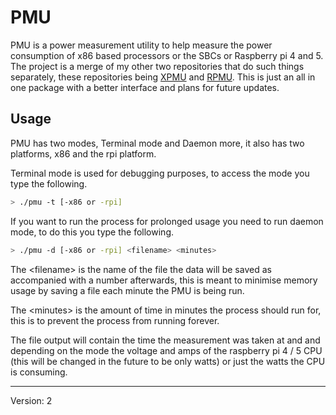 # PMU

PMU is a power measurement utility to help measure the power consumption of x86 based processors or the SBCs or Raspberry pi 4 and 5. The project is a merge of my other two repositories that do such things separately, these repositories being [XPMU](https://github.com/Athena-HPC-research/XPMU) and [RPMU](https://github.com/Athena-HPC-research/RPMU). This is just an all in one package with a better interface and plans for future updates.

## Usage

PMU has two modes, Terminal mode and Daemon more, it also has two platforms, x86 and the rpi platform.

Terminal mode is used for debugging purposes, to access the mode you type the following.

```bash
> ./pmu -t [-x86 or -rpi]
```

If you want to run the process for prolonged usage you need to run daemon mode, to do this you type the following.

```bash
> ./pmu -d [-x86 or -rpi] <filename> <minutes>
```

The \<filename\> is the name of the file the data will be saved as accompanied with a number afterwards, this is meant to minimise memory usage by saving a file each minute the PMU is being run.

The \<minutes\> is the amount of time in minutes the process should run for, this is to prevent the process from running forever.

The file output will contain the time the measurement was taken at and and depending on the mode the voltage and amps of the raspberry pi 4 / 5 CPU (this will be changed in the future to be only watts) or just the watts the CPU is consuming.

---

Version: 2